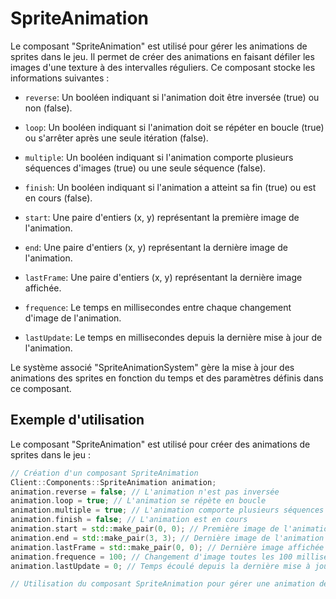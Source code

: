 # SpriteAnimation
Le composant "SpriteAnimation" est utilisé pour gérer les animations de sprites dans le jeu. Il permet de créer des animations en faisant défiler les images d'une texture à des intervalles réguliers. Ce composant stocke les informations suivantes :

- `reverse`: Un booléen indiquant si l'animation doit être inversée (true) ou non (false).



- `loop`: Un booléen indiquant si l'animation doit se répéter en boucle (true) ou s'arrêter après une seule itération (false).


- `multiple`: Un booléen indiquant si l'animation comporte plusieurs séquences d'images (true) ou une seule séquence (false).


- `finish`: Un booléen indiquant si l'animation a atteint sa fin (true) ou est en cours (false).


- `start`: Une paire d'entiers (x, y) représentant la première image de l'animation.


- `end`: Une paire d'entiers (x, y) représentant la dernière image de l'animation.


- `lastFrame`: Une paire d'entiers (x, y) représentant la dernière image affichée.


- `frequence`: Le temps en millisecondes entre chaque changement d'image de l'animation.


- `lastUpdate`: Le temps en millisecondes depuis la dernière mise à jour de l'animation.


Le système associé "SpriteAnimationSystem" gère la mise à jour des animations des sprites en fonction du temps et des paramètres définis dans ce composant.

## Exemple d'utilisation
Le composant "SpriteAnimation" est utilisé pour créer des animations de sprites dans le jeu :

```cpp
// Création d'un composant SpriteAnimation
Client::Components::SpriteAnimation animation;
animation.reverse = false; // L'animation n'est pas inversée
animation.loop = true; // L'animation se répète en boucle
animation.multiple = true; // L'animation comporte plusieurs séquences d'images
animation.finish = false; // L'animation est en cours
animation.start = std::make_pair(0, 0); // Première image de l'animation
animation.end = std::make_pair(3, 3); // Dernière image de l'animation
animation.lastFrame = std::make_pair(0, 0); // Dernière image affichée
animation.frequence = 100; // Changement d'image toutes les 100 millisecondes
animation.lastUpdate = 0; // Temps écoulé depuis la dernière mise à jour

// Utilisation du composant SpriteAnimation pour gérer une animation de sprite
```